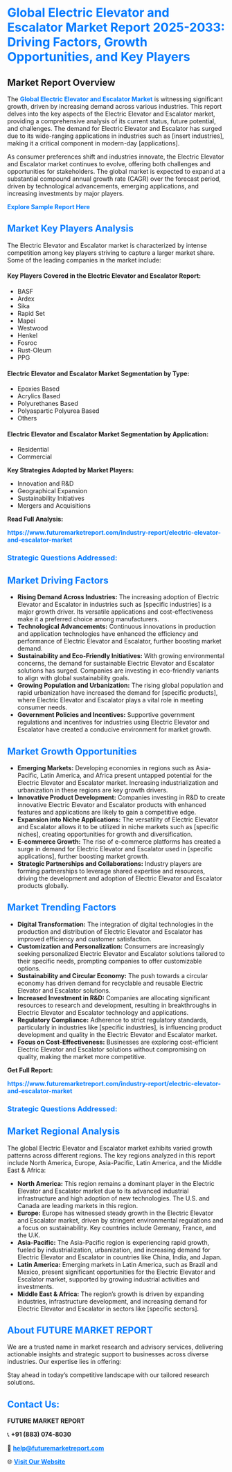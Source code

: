 <h1 style="color: #007BFF;">Global Electric Elevator and Escalator Market Report 2025-2033: Driving Factors, Growth Opportunities, and Key Players</h1>

<section id="overview">
<h2>Market Report Overview</h2>
<p>The <a href="https://www.futuremarketreport.com/industry-report/electric-elevator-and-escalator-market" style="color: #007BFF; text-decoration: none;"><strong>Global Electric Elevator and Escalator Market</strong></a> is witnessing significant growth, driven by increasing demand across various industries. This report delves into the key aspects of the Electric Elevator and Escalator market, providing a comprehensive analysis of its current status, future potential, and challenges. The demand for Electric Elevator and Escalator has surged due to its wide-ranging applications in industries such as [insert industries], making it a critical component in modern-day [applications].</p>
<p>As consumer preferences shift and industries innovate, the Electric Elevator and Escalator market continues to evolve, offering both challenges and opportunities for stakeholders. The global market is expected to expand at a substantial compound annual growth rate (CAGR) over the forecast period, driven by technological advancements, emerging applications, and increasing investments by major players.</p>
</section>

<section id="overview">
<p><a href="https://www.futuremarketreport.com/request-sample/reportId=32990" style="color: #007BFF; text-decoration: none;"><strong>Explore Sample Report Here</strong></a></p>
</section>

<section id="key-players">
<h2 style="color: #007BFF;">Market Key Players Analysis</h2>
<p>The Electric Elevator and Escalator market is characterized by intense competition among key players striving to capture a larger market share. Some of the leading companies in the market include:</p>
<h4>Key Players Covered in the Electric Elevator and Escalator Report:</h4>
<ul><li>BASF</li><li>Ardex</li><li>Sika</li><li>Rapid Set</li><li>Mapei</li><li>Westwood</li><li>Henkel</li><li>Fosroc</li><li>Rust-Oleum</li><li>PPG</li></ul>
<h4>Electric Elevator and Escalator Market Segmentation by Type:</h4>
<ul><li>Epoxies Based</li><li>Acrylics Based</li><li>Polyurethanes Based</li><li>Polyaspartic Polyurea Based</li><li>Others</li></ul>

<h4>Electric Elevator and Escalator Market Segmentation by Application:</h4>
<ul><li>Residential</li><li>Commercial</li></ul>
<p><strong>Key Strategies Adopted by Market Players:</strong></p>
<ul>
<li>Innovation and R&D</li>
<li>Geographical Expansion</li>
<li>Sustainability Initiatives</li>
<li>Mergers and Acquisitions</li>
</ul>
</section>

<section>
<p><strong>Read Full Analysis: </strong></p><a href="https://www.futuremarketreport.com/industry-report/electric-elevator-and-escalator-market" style="color: #007BFF; text-decoration: none;"><strong>https://www.futuremarketreport.com/industry-report/electric-elevator-and-escalator-market</strong></a>
<h3 style="color: #007BFF;">Strategic Questions Addressed:</h3>
</section>

<section id="driving-factors">
<h2 style="color: #007BFF;">Market Driving Factors</h2>
<ul>
<li><strong>Rising Demand Across Industries:</strong> The increasing adoption of Electric Elevator and Escalator in industries such as [specific industries] is a major growth driver. Its versatile applications and cost-effectiveness make it a preferred choice among manufacturers.</li>
<li><strong>Technological Advancements:</strong> Continuous innovations in production and application technologies have enhanced the efficiency and performance of Electric Elevator and Escalator, further boosting market demand.</li>
<li><strong>Sustainability and Eco-Friendly Initiatives:</strong> With growing environmental concerns, the demand for sustainable Electric Elevator and Escalator solutions has surged. Companies are investing in eco-friendly variants to align with global sustainability goals.</li>
<li><strong>Growing Population and Urbanization:</strong> The rising global population and rapid urbanization have increased the demand for [specific products], where Electric Elevator and Escalator plays a vital role in meeting consumer needs.</li>
<li><strong>Government Policies and Incentives:</strong> Supportive government regulations and incentives for industries using Electric Elevator and Escalator have created a conducive environment for market growth.</li>
</ul>
</section>

<section id="growth-opportunities">
<h2 style="color: #007BFF;">Market Growth Opportunities</h2>
<ul>
<li><strong>Emerging Markets:</strong> Developing economies in regions such as Asia-Pacific, Latin America, and Africa present untapped potential for the Electric Elevator and Escalator market. Increasing industrialization and urbanization in these regions are key growth drivers.</li>
<li><strong>Innovative Product Development:</strong> Companies investing in R&D to create innovative Electric Elevator and Escalator products with enhanced features and applications are likely to gain a competitive edge.</li>
<li><strong>Expansion into Niche Applications:</strong> The versatility of Electric Elevator and Escalator allows it to be utilized in niche markets such as [specific niches], creating opportunities for growth and diversification.</li>
<li><strong>E-commerce Growth:</strong> The rise of e-commerce platforms has created a surge in demand for Electric Elevator and Escalator used in [specific applications], further boosting market growth.</li>
<li><strong>Strategic Partnerships and Collaborations:</strong> Industry players are forming partnerships to leverage shared expertise and resources, driving the development and adoption of Electric Elevator and Escalator products globally.</li>
</ul>
</section>

<section id="trending-factors">
<h2 style="color: #007BFF;">Market Trending Factors</h2>
<ul>
<li><strong>Digital Transformation:</strong> The integration of digital technologies in the production and distribution of Electric Elevator and Escalator has improved efficiency and customer satisfaction.</li>
<li><strong>Customization and Personalization:</strong> Consumers are increasingly seeking personalized Electric Elevator and Escalator solutions tailored to their specific needs, prompting companies to offer customizable options.</li>
<li><strong>Sustainability and Circular Economy:</strong> The push towards a circular economy has driven demand for recyclable and reusable Electric Elevator and Escalator solutions.</li>
<li><strong>Increased Investment in R&D:</strong> Companies are allocating significant resources to research and development, resulting in breakthroughs in Electric Elevator and Escalator technology and applications.</li>
<li><strong>Regulatory Compliance:</strong> Adherence to strict regulatory standards, particularly in industries like [specific industries], is influencing product development and quality in the Electric Elevator and Escalator market.</li>
<li><strong>Focus on Cost-Effectiveness:</strong> Businesses are exploring cost-efficient Electric Elevator and Escalator solutions without compromising on quality, making the market more competitive.</li>
</ul>
</section>

<section>
<p><strong>Get Full Report: </strong></p><a href="https://www.futuremarketreport.com/industry-report/electric-elevator-and-escalator-market" style="color: #007BFF; text-decoration: none;"><strong>https://www.futuremarketreport.com/industry-report/electric-elevator-and-escalator-market</strong></a>
<h3 style="color: #007BFF;">Strategic Questions Addressed:</h3>
</section>


<section id="regional-analysis">
<h2 style="color: #007BFF;">Market Regional Analysis</h2>
<p>The global Electric Elevator and Escalator market exhibits varied growth patterns across different regions. The key regions analyzed in this report include North America, Europe, Asia-Pacific, Latin America, and the Middle East & Africa:</p>
<ul>
<li><strong>North America:</strong> This region remains a dominant player in the Electric Elevator and Escalator market due to its advanced industrial infrastructure and high adoption of new technologies. The U.S. and Canada are leading markets in this region.</li>
<li><strong>Europe:</strong> Europe has witnessed steady growth in the Electric Elevator and Escalator market, driven by stringent environmental regulations and a focus on sustainability. Key countries include Germany, France, and the U.K.</li>
<li><strong>Asia-Pacific:</strong> The Asia-Pacific region is experiencing rapid growth, fueled by industrialization, urbanization, and increasing demand for Electric Elevator and Escalator in countries like China, India, and Japan.</li>
<li><strong>Latin America:</strong> Emerging markets in Latin America, such as Brazil and Mexico, present significant opportunities for the Electric Elevator and Escalator market, supported by growing industrial activities and investments.</li>
<li><strong>Middle East & Africa:</strong> The region’s growth is driven by expanding industries, infrastructure development, and increasing demand for Electric Elevator and Escalator in sectors like [specific sectors].</li>
</ul>
</section>

<footer>
<h2 style="color: #007BFF;">About FUTURE MARKET REPORT</h2>
<p>We are a trusted name in market research and advisory services, delivering actionable insights and strategic support to businesses across diverse industries. Our expertise lies in offering:</p>

<p>Stay ahead in today’s competitive landscape with our tailored research solutions.</p>

<h2 style="color: #007BFF;">Contact Us:</h2>
<p><strong>FUTURE MARKET REPORT</strong></p>
<p>📞 <strong>+91 (883) 074-8030</strong></p>
<p>📧 <strong><a href="mailto:help@futuremarketreport.com" style="color: #007BFF;">help@futuremarketreport.com</a></strong></p>
<p>🌐 <strong><a href="https://www.futuremarketreport.com/" style="color: #007BFF;">Visit Our Website</a></strong></p>
</footer>